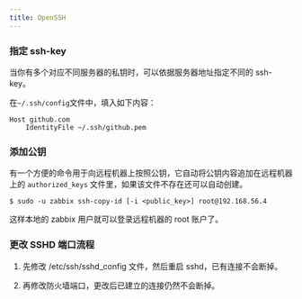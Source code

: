 ```yaml
---
title: OpenSSH
---
```


### 指定 ssh-key

当你有多个对应不同服务器的私钥时，可以依据服务器地址指定不同的 ssh-key。

在`~/.ssh/config`文件中，填入如下内容：

	Host github.com
		IdentityFile ~/.ssh/github.pem

### 添加公钥

有一个方便的命令用于向远程机器上按照公钥，它自动将公钥内容追加在远程机器上的 `authorized_keys` 文件里，如果该文件不存在还可以自动创建。

	$ sudo -u zabbix ssh-copy-id [-i <public_key>] root@192.168.56.4

这样本地的 zabbix 用户就可以登录远程机器的 root 账户了。

### 更改 SSHD 端口流程

1. 先修改 /etc/ssh/sshd_config 文件，然后重启 sshd，已有连接不会断掉。

2. 再修改防火墙端口，更改后已建立的连接仍然不会断掉。
